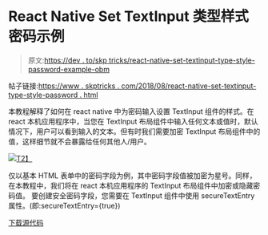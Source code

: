 # React Native Set TextInput 类型样式密码示例

> 原文:[https://dev . to/skp tricks/react-native-set-textinput-type-style-password-example-obm](https://dev.to/skptricks/react-native-set-textinput-type-style-password-example-obm)

帖子链接:[https://www . skptricks . com/2018/08/react-native-set-textinput-type-style-password . html](https://www.skptricks.com/2018/08/react-native-set-textinput-type-style-password.html)

本教程解释了如何在 react native 中为密码输入设置 TextInput 组件的样式。在 react 本机应用程序中，当您在 TextInput 布局组件中输入任何文本或值时，默认情况下，用户可以看到输入的文本。但有时我们需要加密 TextInput 布局组件中的值，这样细节就不会暴露给任何其他人/用户。

[![](../Images/61176575484195642427bf3d97295bad.png)T2】](https://res.cloudinary.com/practicaldev/image/fetch/s--l5tOQ3La--/c_limit%2Cf_auto%2Cfl_progressive%2Cq_auto%2Cw_880/https://2.bp.blogspot.com/-GapJmltlX8Y/W4PYzl6jBeI/AAAAAAAAB14/FusEq5n2zcw9UU6tA2Wg0UznegjmjGlegCLcBGAs/s400/pass.jpg)

仅以基本 HTML 表单中的密码字段为例，其中密码字段值被加密为星号。同样，在本教程中，我们将在 react 本机应用程序的 TextInput 布局组件中加密或隐藏密码值。
要创建安全密码字段，您需要在 TextInput 组件中使用 secureTextEntry 属性。(即:secureTextEntry={true})

[下载源代码](https://www.skptricks.com/2018/08/react-native-set-textinput-type-style-password.html)